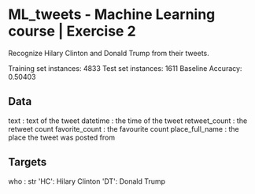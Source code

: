 # ML_tweets - Machine Learning course | Exercise 2
Recognize Hilary Clinton and Donald Trump from their tweets.

Training set instances: 4833
Test set instances: 1611
Baseline Accuracy: 0.50403


Data
----

text : text of the tweet
datetime : the time of the tweet
retweet_count : the retweet count
favorite_count : the favourite count
place_full_name : the place the tweet was posted from


Targets
-------

who : str
    'HC': Hilary Clinton
    'DT': Donald Trump


